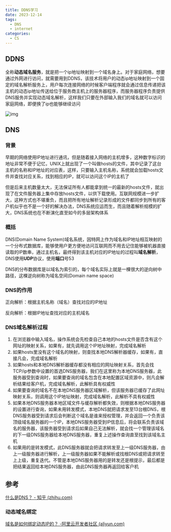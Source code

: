 ```yaml
---
title: DDNS学习 
date: 2023-12-14
tags: 
  - DNS 
  - internet
categories: 
  - CS
---
```

## DDNS

全称**动态域名服务**，就是把一个ip地址映射到一个域名身上。对于家庭网络，想要通过外网进行访问，就需要用到DDNS，该技术将用户的动态ip地址映射到一个固定的域名解析服务上，用户每次连接网络的时候客户端程序就会通过信息传递把该主机的动态ip地址传送给位于服务商主机上的服务器程序，而服务器程序负责提供DNS服务并实现动态域名解析，这样我们只要在外部输入我们的域名就可以访问家庭网络，即便换了ip也能够继续访问

![img](http://mdstore.oss-cn-beijing.aliyuncs.com/img/v2-4ee47dbef6dd78dee27c685ca93fd30a_b.jpg)

## DNS

### 背景

早期的网络使用IP地址进行通讯，但是随着接入网络的主机增多，这种数字标识的地址非常不便于记忆，UNIX上就出现了一个叫做hosts的文件，其中记录了这台主机的名称和IP地址的对应表，这样，只要输入主机名称，系统就会加载hosts文件并查找对应关系，找到相应的IP，就可以访问这个IP的主机了

但是后来主机数量太大，无法保证所有人都能拿到统一的最新的hosts文件，就出现了在文件服务器上集中存放hosts文件，以供下载使用。互联网规模进一步扩大，这种方式也不堪重负，而且把所有地址解析记录形成的文件都同步到所有的客户机似乎也不是一个好的解决办法，DNS系统应运而生，而且随着解析规模的扩大，DNS系统也在不断演化直至如今的多层架构体系

### 概括

DNS(Domain Name System)域名系统，因特网上作为域名和IP地址相互映射的一个分布式数据库，能够使用户更方便地访问互联网而不用去记住能够被机器直接读取的IP数串，通过主机名，最终得到该主机对应的IP地址的过程叫**域名解析**，DNS使用**UDP**协议，使用**端口**号53

DNS的分布数据库是以域名为索引的，每个域名实际上就是一棵很大的逆向树中路径，这棵逆向树称为域名空间(Domain name space)

### DNS的作用

正向解析：根据主机名称（域名）查找对应的IP地址

反向解析：根据IP地址查找对应的主机域名

### DNS域名解析过程

1. 在浏览器中输入域名，操作系统会先检查自己本地的hosts文件是否含有这个网址的映射关系，如果有，就先调用这个IP地址映射，完成域名解析
2. 如果hosts里没有这个域名的映射，则查找本地DNS解析器缓存，如果有，直接凡会，完成域名解析
3. 如果hosts和本地DNS解析器缓存都没有相应的网址映射关系，首先会找TCP/ip参数中设置的首选DNS服务器，我们在这里称为本地DNS服务器，此服务器受到查询时，如果要查询的域名包含在本地配置区域资源中，则凡会解析结果给客户机，完成域名解析，此解析具有权威性
4. 如果要查询的域名不在本地DNS服务器区域解析，但该服务器已缓存了此网址映射关系，则调用这个IP地址映射，完成域名解析，此解析不具有权威性
5. 如果本地DNS服务器本地区域文件与缓存解析都失效，则根据本地DNS服务器的设置进行查询，如果未用转发模式，本地DNS就把请求发至13台根DNS，根DNS服务器受到请求后会判断这个域名是谁来授权管理，并会返回一个负责该顶级域名服务器的一个IP，本地DNS服务器受到IP信息后，将会联系负责该域名的服务器，该服务器受到请求后如果自己无法解析，就会找一个管理该域名的下一级DNS服务器给本地DNS服务器，重复上述操作查询直至找到该域名主机
6. 如果用的是转发模式，此DNS服务器就会把请求转发至上一级DNS服务器，由上一级服务器进行解析，上一级服务器如果不能解析或找根DNS或把请求转至上上级，重复迭代。不管是本地DNS服务器用的是转发还是根提示，最后都是把结果返回给本地DNS服务器，由此DNS服务器再返回给客户机

## 参考

[什么是DNS？ - 知乎 (zhihu.com)](https://zhuanlan.zhihu.com/p/186028919)

### 动态域名绑定

[域名是如何绑定动态IP的？ -阿里云开发者社区 (aliyun.com)](https://developer.aliyun.com/article/844969)